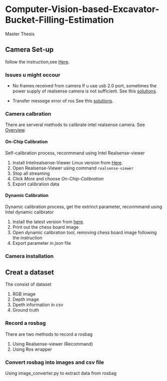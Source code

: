 # Computer-Vision-based-Excavator-Bucket-Filling-Estimation
Master Thesis
## Camera Set-up
follow the instruction,see [Here](https://github.com/IntelRealSense/librealsense/blob/master/doc/installation.md).

### Issues u might occour
- No frames received from camera
  If u use usb 2.0 port, sometimes the power supply of realsense camera is not sufficient.
  See this [solutions](https://github.com/IntelRealSense/realsense-ros/issues/2386#issuecomment-1264499208).
  
- Transfer messege error of ros
  See this [solutions](https://github.com/IntelRealSense/realsense-ros/issues/2386#issuecomment-1228428500).
### Camera calbration
There are serveral methods to calibrate intel realsense camera. See [Overview](https://dev.intelrealsense.com/docs/calibration).
#### On-Chip Calibration
Self-calibration process, reconmmand using Intel Realsense-viewer
1. Install Intelrealsense-Viewer Linux version from [Here](https://github.com/IntelRealSense/librealsense/blob/master/doc/distribution_linux.md).
2. Open Realsense-Viewer using command `realsense-viewer`
3. Stop all streaming
4. Click *More* and choose *On-Chip-Calibration*
5. Export calibration data
#### Dynamic Calibration
Dynamic calibration process, get the extrinct parameter, reconmmand using Intel dynamic calibrator
1. Install the latest version from [here](https://www.intel.com/content/www/us/en/download/645988/intel-realsense-d400-series-dynamic-calibration-tool.html).
2. Print out the chess board image
3. Open dynamic calibration tool, removing chess board image following the instruction
4. Export parameter in *json* file

### Camera installation


## Creat a dataset
The consist of dataset
1. RGB image
2. Depth image
3. Dpeth information in csv 
4. Ground truth
### Record a rosbag
There are two methods to record a rosbag
1. Using Realsense-viewer (Recommand)
2. Using Ros wrapper
### Convert rosbag into images and csv file
Using image_converter.py to extract data from rosbag



  


